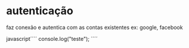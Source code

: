 # autenticação
faz conexão e autentica com as contas existentes ex: google, facebook


javascript´´´´
console.log("teste");
´´´´
